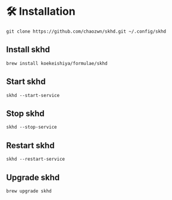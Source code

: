 # 🛠️ Installation

```shell
git clone https://github.com/chaozwn/skhd.git ~/.config/skhd
```

## Install skhd
```shell
brew install koekeishiya/formulae/skhd
```

## Start skhd
```shell
skhd --start-service
```

## Stop skhd
```shell
skhd --stop-service
```

## Restart skhd
```shell
skhd --restart-service
```

## Upgrade skhd
```shell
brew upgrade skhd
```
